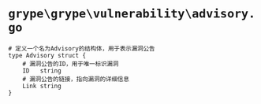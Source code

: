 # `grype\grype\vulnerability\advisory.go`

```
# 定义一个名为Advisory的结构体，用于表示漏洞公告
type Advisory struct {
    # 漏洞公告的ID，用于唯一标识漏洞
    ID   string
    # 漏洞公告的链接，指向漏洞的详细信息
    Link string
}
```
